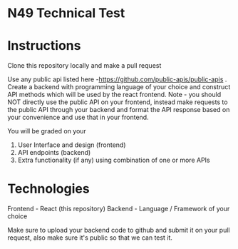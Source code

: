 # N49 Technical Test

# Instructions

Clone this repository locally and make a pull request

Use any public api listed here -https://github.com/public-apis/public-apis . Create a backend with programming language of your choice and construct API methods which will be used by the react frontend. Note - you should NOT directly use the public API on your frontend, instead make requests to the public API through your backend and format the API response based on your convenience and use that in your frontend. 

You will be graded on your 

1. User Interface and design (frontend)
2. API endpoints (backend)
3. Extra functionality (if any) using combination of one or more APIs

# Technologies 

Frontend - React (this repository)
Backend - Language / Framework of your choice 

Make sure to upload your backend code to github and submit it on your pull request, also make sure it's public so that we can test it. 
